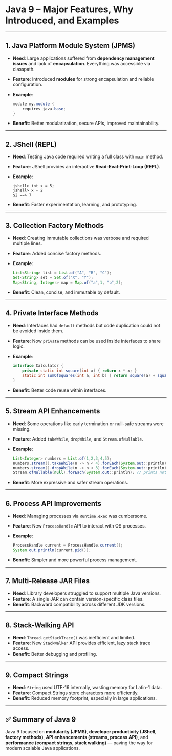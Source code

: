 # Java 9 – Major Features, Why Introduced, and Examples

---

## 1. Java Platform Module System (JPMS)

* **Need**: Large applications suffered from **dependency management issues** and lack of **encapsulation**. Everything was accessible via classpath.
* **Feature**: Introduced **modules** for strong encapsulation and reliable configuration.
* **Example**:

  ```java
  module my.module {
      requires java.base;
  }
  ```
* **Benefit**: Better modularization, secure APIs, improved maintainability.

---

## 2. JShell (REPL)

* **Need**: Testing Java code required writing a full class with `main` method.
* **Feature**: JShell provides an interactive **Read-Eval-Print-Loop (REPL)**.
* **Example**:

  ```
  jshell> int x = 5;
  jshell> x + 2
  $2 ==> 7
  ```
* **Benefit**: Faster experimentation, learning, and prototyping.

---

## 3. Collection Factory Methods

* **Need**: Creating immutable collections was verbose and required multiple lines.
* **Feature**: Added concise factory methods.
* **Example**:

  ```java
  List<String> list = List.of("A", "B", "C");
  Set<String> set = Set.of("X", "Y");
  Map<String, Integer> map = Map.of("a",1, "b",2);
  ```
* **Benefit**: Clean, concise, and immutable by default.

---

## 4. Private Interface Methods

* **Need**: Interfaces had `default` methods but code duplication could not be avoided inside them.
* **Feature**: Now `private` methods can be used inside interfaces to share logic.
* **Example**:

  ```java
  interface Calculator {
      private static int square(int x) { return x * x; }
      static int sumOfSquares(int a, int b) { return square(a) + square(b); }
  }
  ```
* **Benefit**: Better code reuse within interfaces.

---

## 5. Stream API Enhancements

* **Need**: Some operations like early termination or null-safe streams were missing.
* **Feature**: Added `takeWhile`, `dropWhile`, and `Stream.ofNullable`.
* **Example**:

  ```java
  List<Integer> numbers = List.of(1,2,3,4,5);
  numbers.stream().takeWhile(n -> n < 4).forEach(System.out::println); // 1,2,3
  numbers.stream().dropWhile(n -> n < 3).forEach(System.out::println); // 3,4,5
  Stream.ofNullable(null).forEach(System.out::println); // prints nothing
  ```
* **Benefit**: More expressive and safer stream operations.

---

## 6. Process API Improvements

* **Need**: Managing processes via `Runtime.exec` was cumbersome.
* **Feature**: New `ProcessHandle` API to interact with OS processes.
* **Example**:

  ```java
  ProcessHandle current = ProcessHandle.current();
  System.out.println(current.pid());
  ```
* **Benefit**: Simpler and more powerful process management.

---

## 7. Multi-Release JAR Files

* **Need**: Library developers struggled to support multiple Java versions.
* **Feature**: A single JAR can contain version-specific class files.
* **Benefit**: Backward compatibility across different JDK versions.

---

## 8. Stack-Walking API

* **Need**: `Thread.getStackTrace()` was inefficient and limited.
* **Feature**: New `StackWalker` API provides efficient, lazy stack trace access.
* **Benefit**: Better debugging and profiling.

---

## 9. Compact Strings

* **Need**: `String` used UTF-16 internally, wasting memory for Latin-1 data.
* **Feature**: Compact Strings store characters more efficiently.
* **Benefit**: Reduced memory footprint, especially in large applications.

---

## ✅ Summary of Java 9

Java 9 focused on **modularity (JPMS)**, **developer productivity (JShell, factory methods)**, **API enhancements (streams, process API)**, and **performance (compact strings, stack walking)** — paving the way for modern scalable Java applications.
